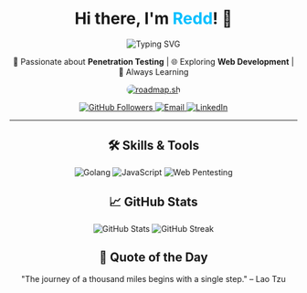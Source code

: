 <h1 align="center">
  Hi there, I'm <span style="color: #00BFFF;">Redd</span>! 👋
</h1>

<p align="center">
  <img src="https://readme-typing-svg.demolab.com?font=Fira+Code&size=22&pause=1000&color=00F7F7&width=435&lines=Penetration+Tester+%7C+Web+Developer;Always+Learning+and+Building;Exploring+Tech+with+Passion" alt="Typing SVG" />
</p>

<p align="center">
  🚀 Passionate about <strong>Penetration Testing</strong> | 🌐 Exploring <strong>Web Development</strong> | 🎯 Always Learning
</p>

<p align="center">
  <a href="https://roadmap.sh">
    <img src="https://roadmap.sh/card/wide/6764c22e8fe51199da49768c?variant=dark" alt="roadmap.sh" style="border-radius:10px;"/>
  </a>
</p>

<p align="center">
  <a href="https://github.com/redd255">
    <img src="https://img.shields.io/github/followers/yourusername?label=Followers&style=social" alt="GitHub Followers">
  </a>
  <a href="mailto:your.email@example.com">
    <img src="https://img.shields.io/badge/Email-Contact-blue?style=flat&logo=gmail" alt="Email">
  </a>
  <a href="https://www.linkedin.com/in/youssef-hayyani-a54351275/">
    <img src="https://img.shields.io/badge/LinkedIn-Connect-blue?style=flat&logo=linkedin" alt="LinkedIn">
  </a>
</p>

---

<h2 align="center">🛠️ Skills & Tools</h2>

<p align="center">
  <img src="https://img.shields.io/badge/Language-Golang-blue?style=flat&logo=go" alt="Golang">
  <img src="https://img.shields.io/badge/Language-JavaScript-yellow?style=flat&logo=javascript" alt="JavaScript">
  <img src="https://img.shields.io/badge/Skill-Web%20Pentesting-green?style=flat&logo=webmoney" alt="Web Pentesting">
</p>

<h2 align="center">📈 GitHub Stats</h2>

<p align="center">
  <img src="https://github-readme-stats.vercel.app/api?username=redd255&show_icons=true&theme=dark" alt="GitHub Stats">
  <img src="https://github-readme-streak-stats.herokuapp.com/?user=redd255&theme=dark" alt="GitHub Streak">
</p>

<h2 align="center">🌟 Quote of the Day</h2>

<p align="center">
  "The journey of a thousand miles begins with a single step." – Lao Tzu
</p>
